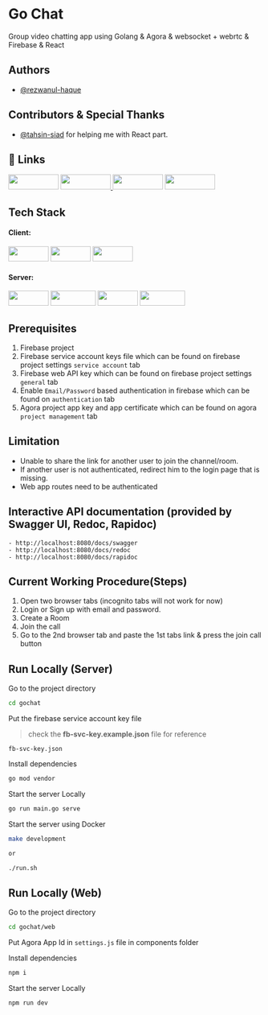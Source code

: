 # Go Chat

Group video chatting app using Golang & Agora & websocket + webrtc & Firebase & React

## Authors

- [@rezwanul-haque](https://www.github.com/rezwanul-haque)

## Contributors & Special Thanks
- [@tahsin-siad](https://github.com/tahsinsiad) for helping me with React part.

## 🔗 Links

<p float="left">
    <a href="https://rezwanul-haque.hashnode.dev/"><img src="https://img.shields.io/badge/my_blog-004?style=for-the-badge&logo=blogger&logoColor=white" width="100" height="30px" /></a>
    <a href="https://rezwanul-haque-portfolio.herokuapp.com/en/"><img src="https://img.shields.io/badge/my_portfolio-001?style=for-the-badge&logo=ko-fi&logoColor=white" width="100" height="30px" /> </a>
    <a href="https://www.linkedin.com/in/rezwanul-haque/"><img src="https://img.shields.io/badge/linkedin-0A66C2?style=for-the-badge&logo=linkedin&logoColor=white" width="100" height="30px" /></a>
    <a href="https://twitter.com/Rezwanul__Haque"><img src="https://img.shields.io/badge/twitter-1DA1F2?style=for-the-badge&logo=twitter&logoColor=white" width="100" height="30px" /></a>
</p>

## Tech Stack

#### **Client:**

<p>
    <img src="https://img.shields.io/badge/react-%2320232a.svg?style=for-the-badge&logo=react&logoColor=%2361DAFB" width="80" height="30px" />
    <img src="https://img.shields.io/badge/bootstrap-%23563D7C.svg?style=for-the-badge&logo=bootstrap&logoColor=white" width="80" height="30px" />
    <img src="https://img.shields.io/badge/MUI-%230081CB.svg?style=for-the-badge&logo=material-ui&logoColor=white" width="80" height="30px" />
</p>

#### **Server:**

<p>
    <img src="https://img.shields.io/badge/go-%2300ADD8.svg?style=flat-square&logo=go&logoColor=white" width="80" height="30px" />
    <img src="https://img.shields.io/badge/Echo-Framework-brightgreen" width="90" height="30px" />
    <img src="https://img.shields.io/badge/firebase-%23039BE5.svg?style=for-the-badge&logo=firebase" width="80" height="30px" />
    <img src="https://img.shields.io/badge/Agora-Agora.io-blue" width="90" height="30px" />
</p>

## Prerequisites

1. Firebase project
2. Firebase service account keys file which can be found on firebase project settings `service account` tab
3. Firebase web API key which can be found on firebase project settings `general` tab
4. Enable `Email/Password` based authentication in firebase which can be found on `authentication` tab
5. Agora project app key and app certificate which can be found on agora `project management` tab

## Limitation

- Unable to share the link for another user to join the channel/room.
- If another user is not authenticated, redirect him to the login page that is missing.
- Web app routes need to be authenticated

## Interactive API documentation (provided by Swagger UI, Redoc, Rapidoc)
```
- http://localhost:8080/docs/swagger
- http://localhost:8080/docs/redoc
- http://localhost:8080/docs/rapidoc
```

## Current Working Procedure(Steps)

1. Open two browser tabs (incognito tabs will not work for now)
2. Login or Sign up with email and password.
3. Create a Room
4. Join the call
5. Go to the 2nd browser tab and paste the 1st tabs link & press the join call button

## Run Locally (Server)

Go to the project directory

```bash
cd gochat
```

Put the firebase service account key file

> check the **fb-svc-key.example.json** file for reference

```
fb-svc-key.json
```

Install dependencies

```bash
go mod vendor
```

Start the server Locally

```bash
go run main.go serve
```

Start the server using Docker

```bash
make development

or

./run.sh
```

## Run Locally (Web)

Go to the project directory

```bash
cd gochat/web
```

Put Agora App Id in `settings.js` file in components folder

Install dependencies

```bash
npm i
```

Start the server Locally

```bash
npm run dev
```
